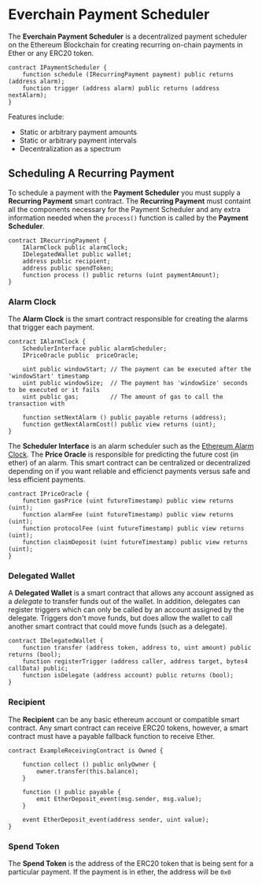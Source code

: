 # Everchain Payment Scheduler

The **Everchain Payment Scheduler** is a decentralized payment scheduler on the Ethereum Blockchain for creating recurring on-chain payments in Ether or any ERC20 token.

```
contract IPaymentScheduler {
    function schedule (IRecurringPayment payment) public returns (address alarm);
    function trigger (address alarm) public returns (address nextAlarm);
}
```

Features include:

- Static or arbitrary payment amounts
- Static or arbitrary payment intervals
- Decentralization as a spectrum


## Scheduling A Recurring Payment

To schedule a payment with the **Payment Scheduler** you must supply a **Recurring Payment** smart contract. The **Recurring Payment** must containt all the components necessary for the Payment Scheduler and any extra information needed when the `process()` function is called by the **Payment Scheduler**.

```
contract IRecurringPayment {
    IAlarmClock public alarmClock;
    IDelegatedWallet public wallet;
    address public recipient;
    address public spendToken;
    function process () public returns (uint paymentAmount);
}
```

### Alarm Clock

The **Alarm Clock** is the smart contract responsible for creating the alarms that trigger each payment.

```
contract IAlarmClock {
    SchedulerInterface public alarmScheduler;
    IPriceOracle public  priceOracle;
        
    uint public windowStart; // The payment can be executed after the 'windowStart' timestamp
    uint public windowSize;  // The payment has 'windowSize' seconds to be executed or it fails
    uint public gas;         // The amount of gas to call the transaction with
    
    function setNextAlarm () public payable returns (address);
    function getNextAlarmCost() public view returns (uint);
}
```

The **Scheduler Interface** is an alarm scheduler such as the [Ethereum Alarm Clock](https://ethereum-alarm-clock.readthedocs.io/en/latest/). The **Price Oracle** is responsible for predicting the future cost (in ether) of an alarm. This smart contract can be centralized or decentralized depending on if you want reliable and efficienct payments versus safe and less efficient payments.

```
contract IPriceOracle {
    function gasPrice (uint futureTimestamp) public view returns (uint);
    function alarmFee (uint futureTimestamp) public view returns (uint);
    function protocolFee (uint futureTimestamp) public view returns (uint);
    function claimDeposit (uint futureTimestamp) public view returns (uint);
}
```

### Delegated Wallet

A **Delegated Wallet** is a smart contract that allows any account assigned as a *delegate* to transfer funds out of the wallet. In addition, delegates can register triggers which can only be called by an account assigned by the delegate. Triggers don't move funds, but does allow the wallet to call another smart contract that could move funds (such as a delegate).

```
contract IDelegatedWallet {
    function transfer (address token, address to, uint amount) public returns (bool);
    function registerTrigger (address caller, address target, bytes4 callData) public;
    function isDelegate (address account) public returns (bool);
}
```

### Recipient

The **Recipient** can be any basic ethereum account or compatible smart contract. Any smart contract can receive ERC20 tokens, however, a smart contract must have a payable fallback function to receive Ether.

```
contract ExampleReceivingContract is Owned {
    
    function collect () public onlyOwner {
        owner.transfer(this.balance);
    }
    
    function () public payable {
        emit EtherDeposit_event(msg.sender, msg.value);
    }
    
    event EtherDeposit_event(address sender, uint value);
}
```

### Spend Token

The **Spend Token** is the address of the ERC20 token that is being sent for a particular payment. If the payment is in ether, the address will be `0x0`


